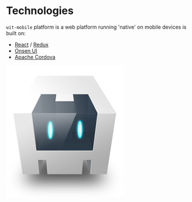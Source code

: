
<!-- TITLE: wit-mobile -->
<!-- SUBTITLE: The base platform of WIT mobile applications -->

# Technologies
`wit-mobile` platform is a web platform running 'native' on mobile devices is built on:
* [React](https://reactjs.org/) / [Redux](https://redux.js.org/introduction)
* [Onsen UI](https://onsen.io)
* [Apache Cordova](https://cordova.apache.org/)

![Cordova Bot](/uploads/logos/cordova-bot.png "Cordova Bot")
